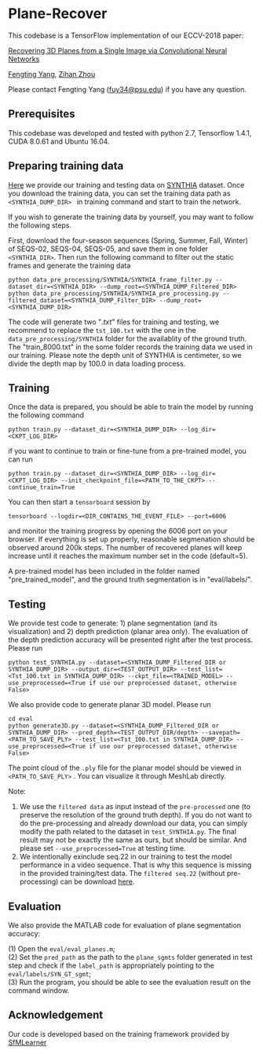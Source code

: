 # Plane-Recover

This codebase is a TensorFlow implementation of our ECCV-2018 paper:

[Recovering 3D Planes from a Single Image via Convolutional Neural Networks](https://faculty.ist.psu.edu/zzhou/paper/ECCV18-plane.pdf)

[Fengting Yang](http://personal.psu.edu/fuy34/), [Zihan Zhou](https://faculty.ist.psu.edu/zzhou/Home.html)

Please contact Fengting Yang (fuy34@psu.edu) if you have any question.

## Prerequisites
This codebase was developed and tested with python 2.7, Tensorflow 1.4.1, CUDA 8.0.61 and Ubuntu 16.04.

## Preparing training data
[Here](https://psu.box.com/s/6ds04a85xqf3ud3uljjxnedmux169ebf) we provide our training and testing data on [SYNTHIA](http://synthia-dataset.net/) dataset. Once you download the training data, you can set the training data path as ```<SYNTHIA_DUMP_DIR> ``` in training command and start to train the network. 

If you wish to generate the training data by yourself, you may want to follow the following steps.

First, download the four-season sequences  (Spring, Summer, Fall, Winter) of SEQS-02, SEQS-04, SEQS-05, and save them in one folder ```<SYNTHIA_DIR>```. Then run the following command to filter out the static frames and generate the training data
```
python data_pre_processing/SYNTHIA/SYNTHIA_frame_filter.py --dataset_dir=<SYNTHIA_DIR> --dump_root=<SYNTHIA_DUMP_Filtered_DIR> 
python data_pre_processing/SYNTHIA/SYNTHIA_pre_processing.py --filtered_dataset=<SYNTHIA_DUMP_Filter_DIR> --dump_root=<SYNTHIA_DUMP_DIR> 
```
The code will generate two "*.txt*" files for training and testing, we recommend to replace the ```tst_100.txt``` with the one in the ```data_pre_processing/SYNTHIA``` folder for the availablity of the ground truth. The "train_8000.txt" in the some folder records the training data we used in our training. Please note the depth unit of SYNTHIA is centimeter, so we divide the depth map by 100.0 in data loading process.  


## Training
Once the data is prepared, you should be able to train the model by running the following command
```
python train.py --dataset_dir=<SYNTHIA_DUMP_DIR> --log_dir=<CKPT_LOG_DIR>
```

if you want to continue to train or fine-tune from a pre-trained model, you can run 
```
python train.py --dataset_dir=<SYNTHIA_DUMP_DIR> --log_dir=<CKPT_LOG_DIR> --init_checkpoint_file=<PATH_TO_THE_CKPT> --continue_train=True
```

You can then start a `tensorboard` session by
```
tensorboard --logdir=<DIR_CONTAINS_THE_EVENT_FILE> --port=6006
```
and monitor the training progress by opening the 6006 port on your browser. If everything is set up properly, reasonable segmenation should be observed around 200k steps. The number of recovered planes will keep increase until it reaches the maximum number set in the code (default=5). 

A pre-trained model has been included in the folder named "pre_trained_model", and the ground truth segmentation is in "eval/labels/".
 
## Testing
We provide test code to generate: 1) plane segmentation (and its visualization) and 2) depth prediction (planar area only). The evaluation of the depth prediction accuracy will be presented right after the test process. Please run
```
python test_SYNTHIA.py --dataset=<SYNTHIA_DUMP_Filtered_DIR or SYNTHIA_DUMP_DIR> --output_dir=<TEST_OUTPUT_DIR> --test_list=<Tst_100.txt in SYNTHIA_DUMP_DIR> --ckpt_file=<TRAINED_MODEL> --use_preprocessed=<True if use our preprocessed dataset, otherwise False>
```
We also provide code to generate planar 3D model. Please run 
```
cd eval
python generate3D.py --dataset=<SYNTHIA_DUMP_Filtered_DIR or SYNTHIA_DUMP_DIR> --pred_depth=<TEST_OUTPUT_DIR/depth> --savepath=<PATH_TO_SAVE_PLY> --test_list=<Tst_100.txt in SYNTHIA_DUMP_DIR> --use_preprocessed=<True if use our preprocessed dataset, otherwise False>
```
The point cloud of the ```.ply``` file for the planar model should be viewed in ```<PATH_TO_SAVE_PLY>``` . You can visualize it through MeshLab directly. 

Note: 
1. We use the ```filtered data``` as input instead of the ```pre-processed``` one (to preserve the resolution of the ground truth depth). 
If you do not want to do the pre-processing and already download our data, you can simply modify the path related to the dataset in ```test_SYNTHIA.py```.
The final result may not be exactly the same as ours, but should be similar. And please set ```--use_preprocessed=True``` at testing time.
2. We intentionally exinclude seq.22 in our training to test the model performance in a video sequence. That is why this sequence is missing in the provided training/test data. The ```filtered seq.22``` (without pre-processing) can be download [here](https://psu.box.com/s/9rpxfa8zasy95ia5u0ol0wxm6qj9i7s8).


## Evaluation
We also provide the MATLAB code for evaluation of plane segmentation accuracy:

(1) Open the ```eval/eval_planes.m```;  
(2) Set the ```pred_path``` as the path to the ```plane_sgmts``` folder generated in test step and check if the ```label_path``` is appropriately pointing to the ```eval/labels/SYN_GT_sgmt```;  
(3) Run the program, you should be able to see the evaluation result on the command window.  

## Acknowledgement
Our code is developed based on the training framework provided by [SfMLearner](https://github.com/tinghuiz/SfMLearner)


